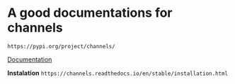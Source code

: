 # A good documentations for channels

`https://pypi.org/project/channels/`

[Documentation](https://channels.readthedocs.io/en/stable/tutorial/index.html)

**Instalation** `https://channels.readthedocs.io/en/stable/installation.html`

<!-- We're using InMemoryChannelLayer not RedisChannelLayer. This is the only change you've to make in setting.py file in your root project.  -->
